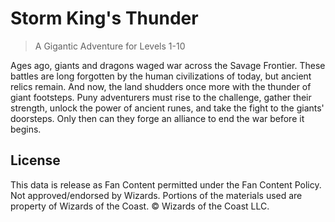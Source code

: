 # Storm King's Thunder

> A Gigantic Adventure for Levels 1-10

Ages ago, giants and dragons waged war across the Savage Frontier. These battles are long forgotten by the human civilizations of today, but ancient relics remain. And now, the land shudders once more with the thunder of giant footsteps. Puny adventurers must rise to the challenge, gather their strength, unlock the power of ancient runes, and take the fight to the giants' doorsteps. Only then can they forge an alliance to end the war before it begins.

## License

This data is release as Fan Content permitted under the Fan Content Policy. Not approved/endorsed by Wizards. Portions of the materials used are property of Wizards of the Coast. © Wizards of the Coast LLC.
